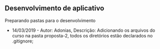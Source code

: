 ## Desenvolvimento de aplicativo 

Preparando pastas para o desenvolvimento  
  
- 14/03/2019 - Autor: Adonias, Descrição: Adicionando os arquivos do curso na pasta proposta-2, todos os diretórios estão declarados no .gitignore; 
